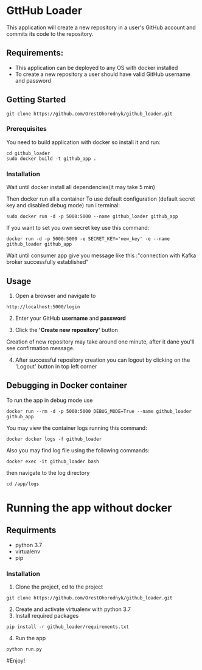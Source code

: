# GttHub Loader

This application will create a new repository in a user's GitHub account and commits its code to the
repository.


## Requirements:
* This application can be deployed to any OS with docker installed 
* To create a new repository a user should have valid GitHub username and password

## Getting Started
```
git clone https://github.com/OrestOhorodnyk/github_loader.git
```

### Prerequisites

You need to build application with docker so install it and run:

```
cd github_loader
sudo docker build -t github_app .
```

### Installation

Wait until docker install all dependencies(it may take 5 min)

Then docker run all a container
To use default configuration (default secret key and disabled debug mode) run i terminal:
```
sudo docker run -d -p 5000:5000 --name github_loader github_app
```
If you want to set you own secret key use this command:
```
docker run -d -p 5000:5000 -e SECRET_KEY='new_key' -e --name github_loader github_app
``` 


Wait until consumer app give you message like this :"connection with Kafka broker successfully established"


## Usage
1.  Open a browser and navigate to 
```
http://localhost:5000/login
```

2. Enter your GitHub **username** and **password**

3. Click the **'Create new repository'** button

Creation of new repository may take around one minute, after it dane you'll see 
confirmation  message.

4. After successful repository creation you can logout by clicking on the 
'Logout' button in top left corner

## Debugging in Docker container
To run the app in debug mode use 
```
docker run --rm -d -p 5000:5000 DEBUG_MODE=True --name github_loader github_app
```
You may view the container logs running this command:
```
docker docker logs -f github_loader
```
Also you may find log file using the following commands:
```
docker exec -it github_loader bash
```
then navigate to the log directory
```
cd /app/logs
```

# Running the app without docker 

## Requirments
- python 3.7 
- virtualenv
- pip

### Installation

1. Clone the project, cd to the project
```
git clone https://github.com/OrestOhorodnyk/github_loader.git
```
2. Create and activate virtualenv with python 3.7
3. Install required packages
```
pip install -r github_loader/requirements.txt
```
4. Run the app
```
python run.py
```

#Enjoy!